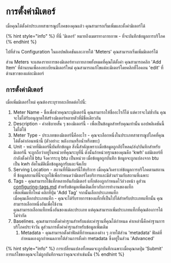 # การตั้งค่ามิเตอร์

เมื่อคุณได้ตั้งค่าประเภทสาธารณูปโภคของคุณแล้ว คุณสามารถเริ่มเพิ่มและตั้งค่ามิเตอร์ได้

{% hint style="info" %}
ที่นี่ 'มิเตอร์' หมายถึงเมตรทางกายภาพ - ที่จะบันทึกข้อมูลการบริโภค
{% endhint %}



ไปที่ส่วน Configuration ในแอปพลิเคชันและภายใต้ 'Meters' คุณสามารถเริ่มเพิ่มมิเตอร์ได้



ส่วน Meters จะแสดงรายการของมิเตอร์ทางกายภาพทั้งหมดที่คุณได้ตั้งค่า คุณสามารถคลิก 'Add Item' ที่ด้านบนเพื่อลงทะเบียนมิเตอร์ใหม่ คุณสามารถแก้ไขแต่ละมิเตอร์โดยคลิกที่ไอคอน 'edit' ที่ด้านขวาของแต่ละมิเตอร์



## การตั้งค่ามิเตอร์

เมื่อเพิ่มมิเตอร์ใหม่ คุณต้องระบุรายละเอียดต่อไปนี้:

1. Meter Name - ชื่อเพื่อช่วยคุณระบุมิเตอร์นี้ คุณสามารถให้ชื่ออะไรก็ได้ แต่ควรจะไม่ซ้ำกัน คุณจะไม่ได้รับอนุญาตให้สร้างมิเตอร์หลายตัวที่มีชื่อเดียวกัน
2. Description - คำอธิบายสั้น ๆ ของมิเตอร์นี้ - เพื่อเป็นข้อมูลสำหรับคุณเท่านั้น แอปพลิเคชันนี้ไม่ได้ใช้
3. Meter Type - ประเภทของมิเตอร์นี้คืออะไร - คุณจะเลือกหนึ่งในประเภทสาธารณูปโภคที่คุณได้ตั้งค่าก่อนหน้านี้ (ตัวอย่าง: พลังงานหรือน้ำหรือขยะ)
4. Unit - หน่วยที่มิเตอร์นี้บันทึกข้อมูล สิ่งนี้สำคัญเพราะเมื่อข้อมูลถูกอัปโหลด/ส่ง/บันทึกสำหรับมิเตอร์นี้ จะถูกถือว่าอยู่ในหน่วยที่คุณระบุที่นี่ ดังนั้นถ้าหน่วยฐานของคุณคือ 'kwh' แต่มิเตอร์ที่กำลังตั้งค่าใช้ btu จึงควรระบุ btu เป็นหน่วย เมื่อข้อมูลถูกบันทึก ข้อมูลจะถูกแปลงจาก btu เป็น kwh อัตโนมัติเมื่อข้อมูลถูกรับและจัดเก็บ
5. Serving Location - สถานที่ที่มิเตอร์นี้ให้บริการ เมื่อคุณวิเคราะห์ข้อมูลการบริโภคตามสถานที่ ข้อมูลสถานที่นี้จะถูกใช้เพื่อกำหนดว่ามิเตอร์ใดบริการและมีส่วนร่วมกับสถานที่เฉพาะ
6. Tags - คุณสามารถใช้แท็กหลายอันกับมิเตอร์ แท็กต้องถูกกำหนดไว้ล่วงหน้า ดูส่วน [configuring-tags.md](configuring-tags.md "mention") สำหรับข้อมูลเพิ่มเติมเกี่ยวกับการทำงานของแท็ก\
   เพื่อเพิ่มแท็กใหม่ คลิกที่ปุ่ม 'Add Tag' จากนั้นเลือกประเภทแท็ก \
   เมื่อคุณเลือกประเภทแท็ก - คุณจะได้รับรายการของแท็กที่เป็นไปได้สำหรับประเภทแท็กนั้น คุณสามารถเลือกหนึ่งอันเพื่อใช้งาน\
   คุณสามารถเลือกแท็กหนึ่งอันของแต่ละประเภท แต่คุณสามารถเพิ่มประเภทแท็กที่คุณต้องการได้ไม่จำกัด
7. Baselines. คุณสามารถตั้งค่าค่าฐานสำหรับแต่ละค่าฐานที่คุณได้กำหนด ค่าเหล่านี้คือค่าฐานการบริโภคประจำวัน ดูส่วนการตั้งค่าค่าฐานสำหรับข้อมูลเพิ่มเติม
   1. Metadata - คุณสามารถตั้งค่าฟิลด์ที่กำหนดเองต่าง ๆ ภายใต้ส่วน 'metadata' ฟิลด์ที่กำหนดเองถูกกำหนดภายใต้ส่วนการตั้งค่า metadata ซึ่งอยู่ในส่วน 'Advanced'&#x20;

{% hint style="info" %}
การเปลี่ยนแปลงทั้งหมดจะถูกบันทึกเฉพาะเมื่อคุณกดปุ่ม 'Submit' การแก้ไขของคุณจะไม่ถูกบันทึกจนกว่าคุณจะทำเช่นนั้น
{% endhint %}
